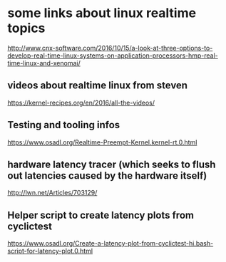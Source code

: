 some links about linux realtime topics
======================================


http://www.cnx-software.com/2016/10/15/a-look-at-three-options-to-develop-real-time-linux-systems-on-application-processors-hmp-real-time-linux-and-xenomai/


videos about realtime linux from steven
---------------------------------------

https://kernel-recipes.org/en/2016/all-the-videos/


Testing and tooling infos
-------------------------

https://www.osadl.org/Realtime-Preempt-Kernel.kernel-rt.0.html


hardware latency tracer (which seeks to flush out latencies caused by the hardware itself)
--------------------------------------
http://lwn.net/Articles/703129/


Helper script to create latency plots from cyclictest
-----------------------------------------------------

https://www.osadl.org/Create-a-latency-plot-from-cyclictest-hi.bash-script-for-latency-plot.0.html
